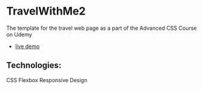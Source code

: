 # TravelWithMe2
The template for the travel web page as a part of the Advanced CSS Course on Udemy
- [live demo](https://svetanek.github.io/TravelWithMe2/)
## Technologies:
CSS Flexbox
Responsive Design

